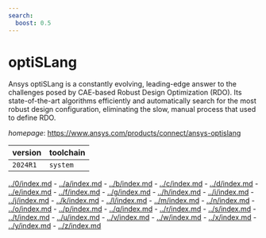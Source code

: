 ```yaml
---
search:
  boost: 0.5
---
```

# optiSLang

Ansys optiSLang is a constantly evolving, leading-edge answer  to the challenges posed by CAE-based Robust Design Optimization (RDO). Its  state-of-the-art algorithms efficiently and automatically search for the most  robust design configuration, eliminating the slow, manual process that used to  define RDO.

*homepage*: <https://www.ansys.com/products/connect/ansys-optislang>

version | toolchain
--------|----------
``2024R1`` | ``system``

[../0/index.md](0) - [../a/index.md](a) - [../b/index.md](b) - [../c/index.md](c) - [../d/index.md](d) - [../e/index.md](e) - [../f/index.md](f) - [../g/index.md](g) - [../h/index.md](h) - [../i/index.md](i) - [../j/index.md](j) - [../k/index.md](k) - [../l/index.md](l) - [../m/index.md](m) - [../n/index.md](n) - [../o/index.md](o) - [../p/index.md](p) - [../q/index.md](q) - [../r/index.md](r) - [../s/index.md](s) - [../t/index.md](t) - [../u/index.md](u) - [../v/index.md](v) - [../w/index.md](w) - [../x/index.md](x) - [../y/index.md](y) - [../z/index.md](z)

